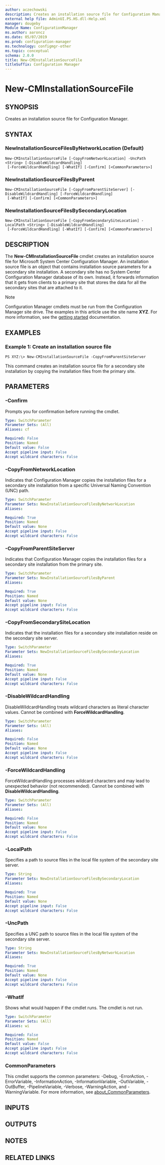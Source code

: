 ```yaml
---
author: aczechowski
description: Creates an installation source file for Configuration Manager.
external help file: AdminUI.PS.HS.dll-Help.xml
manager: dougeby
Module Name: ConfigurationManager
ms.author: aaroncz
ms.date: 05/07/2019
ms.prod: configuration-manager
ms.technology: configmgr-other
ms.topic: conceptual
schema: 2.0.0
title: New-CMInstallationSourceFile
titleSuffix: Configuration Manager
---
```


# New-CMInstallationSourceFile

## SYNOPSIS
Creates an installation source file for Configuration Manager.

## SYNTAX

### NewInstallationSourceFilesByNetworkLocation (Default)
```
New-CMInstallationSourceFile [-CopyFromNetworkLocation] -UncPath <String> [-DisableWildcardHandling]
 [-ForceWildcardHandling] [-WhatIf] [-Confirm] [<CommonParameters>]
```

### NewInstallationSourceFilesByParent
```
New-CMInstallationSourceFile [-CopyFromParentSiteServer] [-DisableWildcardHandling] [-ForceWildcardHandling]
 [-WhatIf] [-Confirm] [<CommonParameters>]
```

### NewInstallationSourceFilesBySecondaryLocation
```
New-CMInstallationSourceFile [-CopyFromSecondarySiteLocation] -LocalPath <String> [-DisableWildcardHandling]
 [-ForceWildcardHandling] [-WhatIf] [-Confirm] [<CommonParameters>]
```

## DESCRIPTION
The **New-CMInstallationSourceFile** cmdlet creates an installation source file for Microsoft System Center Configuration Manager.
An installation source file is an object that contains installation source parameters for a secondary site installation.
A secondary site has no System Center Configuration Manager database of its own.
Instead, it forwards information that it gets from clients to a primary site that stores the data for all the secondary sites that are attached to it.

> [!NOTE]
> Configuration Manager cmdlets must be run from the Configuration Manager site drive.
> The examples in this article use the site name **XYZ**. For more information, see the
> [getting started](/powershell/sccm/overview) documentation.

## EXAMPLES

### Example 1: Create an installation source file
```
PS XYZ:\> New-CMInstallationSourceFile -CopyFromParentSiteServer
```

This command creates an installation source file for a secondary site installation by copying the installation files from the primary site.

## PARAMETERS

### -Confirm
Prompts you for confirmation before running the cmdlet.

```yaml
Type: SwitchParameter
Parameter Sets: (All)
Aliases: cf

Required: False
Position: Named
Default value: False
Accept pipeline input: False
Accept wildcard characters: False
```

### -CopyFromNetworkLocation
Indicates that Configuration Manager copies the installation files for a secondary site installation from a specific Universal Naming Convention (UNC) path.

```yaml
Type: SwitchParameter
Parameter Sets: NewInstallationSourceFilesByNetworkLocation
Aliases:

Required: True
Position: Named
Default value: None
Accept pipeline input: False
Accept wildcard characters: False
```

### -CopyFromParentSiteServer
Indicates that Configuration Manager copies the installation files for a secondary site installation from the primary site.

```yaml
Type: SwitchParameter
Parameter Sets: NewInstallationSourceFilesByParent
Aliases:

Required: True
Position: Named
Default value: None
Accept pipeline input: False
Accept wildcard characters: False
```

### -CopyFromSecondarySiteLocation
Indicates that the installation files for a secondary site installation reside on the secondary site server.

```yaml
Type: SwitchParameter
Parameter Sets: NewInstallationSourceFilesBySecondaryLocation
Aliases:

Required: True
Position: Named
Default value: None
Accept pipeline input: False
Accept wildcard characters: False
```

### -DisableWildcardHandling
DisableWildcardHandling treats wildcard characters as literal character values. Cannot be combined with **ForceWildcardHandling**.

```yaml
Type: SwitchParameter
Parameter Sets: (All)
Aliases:

Required: False
Position: Named
Default value: None
Accept pipeline input: False
Accept wildcard characters: False
```

### -ForceWildcardHandling
ForceWildcardHandling processes wildcard characters and may lead to unexpected behavior (not recommended). Cannot be combined with **DisableWildcardHandling**.

```yaml
Type: SwitchParameter
Parameter Sets: (All)
Aliases:

Required: False
Position: Named
Default value: None
Accept pipeline input: False
Accept wildcard characters: False
```

### -LocalPath
Specifies a path to source files in the local file system of the secondary site server.

```yaml
Type: String
Parameter Sets: NewInstallationSourceFilesBySecondaryLocation
Aliases:

Required: True
Position: Named
Default value: None
Accept pipeline input: False
Accept wildcard characters: False
```

### -UncPath
Specifies a UNC path to source files in the local file system of the secondary site server.

```yaml
Type: String
Parameter Sets: NewInstallationSourceFilesByNetworkLocation
Aliases:

Required: True
Position: Named
Default value: None
Accept pipeline input: False
Accept wildcard characters: False
```

### -WhatIf
Shows what would happen if the cmdlet runs.
The cmdlet is not run.

```yaml
Type: SwitchParameter
Parameter Sets: (All)
Aliases: wi

Required: False
Position: Named
Default value: False
Accept pipeline input: False
Accept wildcard characters: False
```

### CommonParameters
This cmdlet supports the common parameters: -Debug, -ErrorAction, -ErrorVariable, -InformationAction, -InformationVariable, -OutVariable, -OutBuffer, -PipelineVariable, -Verbose, -WarningAction, and -WarningVariable. For more information, see [about_CommonParameters](http://go.microsoft.com/fwlink/?LinkID=113216).

## INPUTS

## OUTPUTS

## NOTES

## RELATED LINKS

